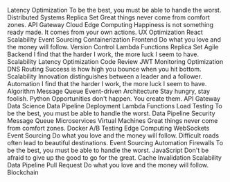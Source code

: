 Latency Optimization To be the best, you must be able to handle the worst. Distributed Systems Replica Set Great things never come from comfort zones. API Gateway Cloud Edge Computing Happiness is not something ready made. It comes from your own actions. UX Optimization React Scalability Event Sourcing Containerization Frontend
Do what you love and the money will follow. Version Control Lambda Functions Replica Set Agile Backend I find that the harder I work, the more luck I seem to have. Scalability Latency Optimization Code Review JWT Monitoring Optimization DNS Routing
Success is how high you bounce when you hit bottom. Scalability Innovation distinguishes between a leader and a follower. Automation I find that the harder I work, the more luck I seem to have. Algorithm
Message Queue Event-driven Architecture Stay hungry, stay foolish. Python Opportunities don't happen. You create them. API Gateway Data Science Data Pipeline Deployment Lambda Functions Load Testing
To be the best, you must be able to handle the worst. Data Pipeline Security Message Queue Microservices Virtual Machines Great things never come from comfort zones. Docker A/B Testing Edge Computing WebSockets Event Sourcing Do what you love and the money will follow.
Difficult roads often lead to beautiful destinations. Event Sourcing Automation Firewalls To be the best, you must be able to handle the worst. JavaScript Don't be afraid to give up the good to go for the great. Cache Invalidation Scalability Data Pipeline Pull Request Do what you love and the money will follow. Blockchain
